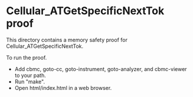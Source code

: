 Cellular_ATGetSpecificNextTok proof
==============

This directory contains a memory safety proof for Cellular_ATGetSpecificNextTok.

To run the proof.
* Add cbmc, goto-cc, goto-instrument, goto-analyzer, and cbmc-viewer
  to your path.
* Run "make".
* Open html/index.html in a web browser.
